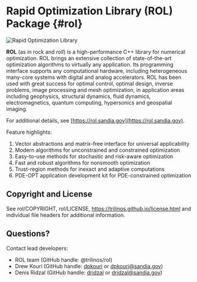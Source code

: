 # Rapid Optimization Library (ROL) Package {#rol}

![Rapid Optimization Library](rol.png)

**ROL** (as in rock and _roll_) is a high-performance C++ library for numerical optimization.
ROL brings an extensive collection of state-of-the-art optimization algorithms to virtually
any application. Its programming interface supports any computational hardware, including
heterogeneous many-core systems with digital and analog accelerators. ROL has been used with
great success for optimal control, optimal design, inverse problems, image processing and
mesh optimization, in application areas including geophysics, structural dynamics, fluid
dynamics, electromagnetics, quantum computing, hypersonics and geospatial imaging.

For additional details, see [https://rol.sandia.gov](https://rol.sandia.gov).

Feature highlights:

1. Vector abstractions and matrix-free interface for universal applicability
2. Modern algorithms for unconstrained and constrained optimization
3. Easy-to-use methods for stochastic and risk-aware optimization
4. Fast and robust algorithms for nonsmooth optimization
5. Trust-region methods for inexact and adaptive computations
6. PDE-OPT application development kit for PDE-constrained optimization


## Copyright and License
See rol/COPYRIGHT, rol/LICENSE, https://trilinos.github.io/license.html and individual file headers for additional information.


## Questions? 
Contact lead developers:

* ROL team     (GitHub handle: @trilinos/rol)
* Drew Kouri   (GitHub handle: [dpkouri](https://github.com/dpkouri) or dpkouri@sandia.gov)
* Denis Ridzal (GitHub handle: [dridzal](https://github.com/dridzal) or dridzal@sandia.gov)

